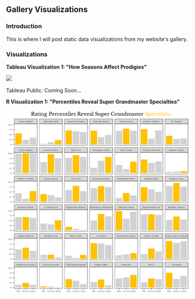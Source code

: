## Gallery Visualizations


### Introduction

This is where I will post static data visualizations from my website's gallery. 

### Visualizations

**Tableau Visualization 1: "How Seasons Affect Prodigies"**

![](https://github.com/larylc/Tableau-Visualizations/blob/main/How%20Seasons%20Affect%20Prodigies%20Picture.png)

Tableau Public: Coming Soon...


**R Visualization 1: "Percentiles Reveal Super Grandmaster Specialties"**

![](https://github.com/larylc/Gallery-Visualizations/blob/main/Percentiles%20Show%20GM%20Specialties.png)
